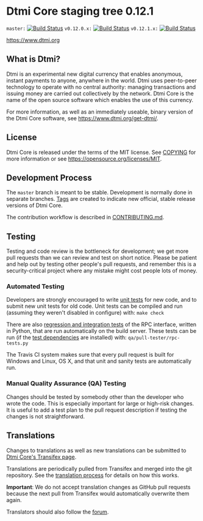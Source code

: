Dtmi Core staging tree 0.12.1
===============================

`master:` [![Build Status](https://travis-ci.org/dtmipay/dtmi.svg?branch=master)](https://travis-ci.org/dtmipay/dtmi) `v0.12.0.x:` [![Build Status](https://travis-ci.org/dtmipay/dtmi.svg?branch=v0.12.0.x)](https://travis-ci.org/dtmipay/dtmi/branches) `v0.12.1.x:` [![Build Status](https://travis-ci.org/dtmipay/dtmi.svg?branch=v0.12.1.x)](https://travis-ci.org/dtmipay/dtmi/branches)

https://www.dtmi.org


What is Dtmi?
----------------

Dtmi is an experimental new digital currency that enables anonymous, instant
payments to anyone, anywhere in the world. Dtmi uses peer-to-peer technology
to operate with no central authority: managing transactions and issuing money
are carried out collectively by the network. Dtmi Core is the name of the open
source software which enables the use of this currency.

For more information, as well as an immediately useable, binary version of
the Dtmi Core software, see https://www.dtmi.org/get-dtmi/.


License
-------

Dtmi Core is released under the terms of the MIT license. See [COPYING](COPYING) for more
information or see https://opensource.org/licenses/MIT.

Development Process
-------------------

The `master` branch is meant to be stable. Development is normally done in separate branches.
[Tags](https://github.com/dtmipay/dtmi/tags) are created to indicate new official,
stable release versions of Dtmi Core.

The contribution workflow is described in [CONTRIBUTING.md](CONTRIBUTING.md).

Testing
-------

Testing and code review is the bottleneck for development; we get more pull
requests than we can review and test on short notice. Please be patient and help out by testing
other people's pull requests, and remember this is a security-critical project where any mistake might cost people
lots of money.

### Automated Testing

Developers are strongly encouraged to write [unit tests](/doc/unit-tests.md) for new code, and to
submit new unit tests for old code. Unit tests can be compiled and run
(assuming they weren't disabled in configure) with: `make check`

There are also [regression and integration tests](/qa) of the RPC interface, written
in Python, that are run automatically on the build server.
These tests can be run (if the [test dependencies](/qa) are installed) with: `qa/pull-tester/rpc-tests.py`

The Travis CI system makes sure that every pull request is built for Windows
and Linux, OS X, and that unit and sanity tests are automatically run.

### Manual Quality Assurance (QA) Testing

Changes should be tested by somebody other than the developer who wrote the
code. This is especially important for large or high-risk changes. It is useful
to add a test plan to the pull request description if testing the changes is
not straightforward.

Translations
------------

Changes to translations as well as new translations can be submitted to
[Dtmi Core's Transifex page](https://www.transifex.com/projects/p/dtmi/).

Translations are periodically pulled from Transifex and merged into the git repository. See the
[translation process](doc/translation_process.md) for details on how this works.

**Important**: We do not accept translation changes as GitHub pull requests because the next
pull from Transifex would automatically overwrite them again.

Translators should also follow the [forum](https://www.dtmi.org/forum/topic/dtmi-worldwide-collaboration.88/).
